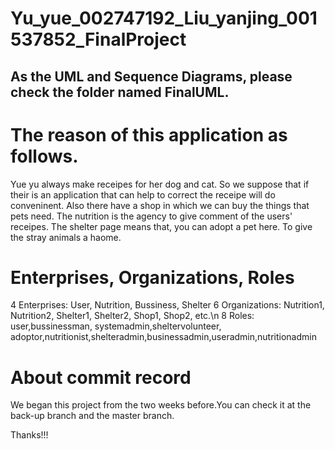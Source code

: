 # Yu_yue_002747192_Liu_yanjing_001537852_FinalProject
## As the UML and Sequence Diagrams, please check the folder named FinalUML.

# The reason of this application as follows.
Yue yu always make receipes for her dog and cat. So we suppose that if their is an application that can help to correct the receipe will do conveninent. 
Also there have a shop in which we can buy the things that pets need.
The nutrition is the agency to give comment of the users' receipes.
The shelter page means that, you can adopt a pet here. To give the stray animals a haome.

# Enterprises, Organizations, Roles
4 Enterprises: User, Nutrition, Bussiness, Shelter
6 Organizations: Nutrition1, Nutrition2, Shelter1, Shelter2, Shop1, Shop2, etc.\n
8 Roles: user,bussinessman, systemadmin,sheltervolunteer, adoptor,nutritionist,shelteradmin,businessadmin,useradmin,nutritionadmin

# About commit record
We began this project from the two weeks before.You can check it at the back-up branch and the master branch.

Thanks!!!
